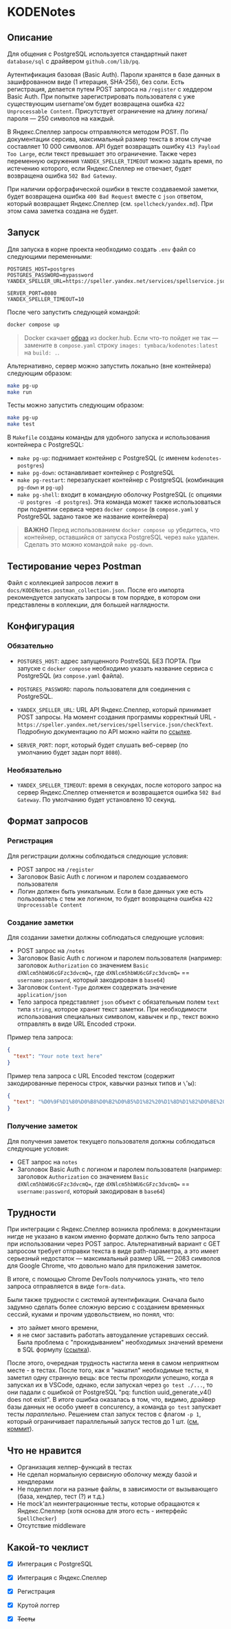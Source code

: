 # KODENotes
## Описание
Для общения с PostgreSQL используется стандартный пакет `database/sql` с драйвером
`github.com/lib/pq`.

Аутентификация базовая (Basic Auth). Пароли хранятся в базе данных в зашифрованном 
виде (1 итерация, SHA-256), без соли. Есть регистрация, делается путем POST запроса на `/register` с хеддером Basic Auth. При попытке зарегистрировать пользователя с уже существующим username'ом будет возвращена ошибка `422 Unprocessable Content`. Присутствует ограничение на длину логина/пароля — 250 символов на каждый.

В Яндекс.Спеллер запросы отправляются методом POST. По документации серсива, 
максимальный размер текста в этом случае составляет 10 000 символов. API будет 
возвращать ошибку `413 Payload Too Large`, если текст превышает это ограничение. Также через переменную окружения `YANDEX_SPELLER_TIMEOUT` можно задать время, по истечению которого, если Яндекс.Спеллер не отвечает, будет возвращена ошибка `502 Bad Gateway`.

При наличии орфографической ошибки в тексте создаваемой заметки, будет возвращена ошибка `400 Bad Request` вместе с `json` ответом, который возвращает Яндекс.Спеллер (см. `spellcheck/yandex.md`). При этом сама заметка создана не будет.

## Запуск

Для запуска в корне проекта необходимо создать `.env` файл со следующими переменными:

```
POSTGRES_HOST=postgres
POSTGRES_PASSWORD=mypassword
YANDEX_SPELLER_URL=https://speller.yandex.net/services/spellservice.json/checkText

SERVER_PORT=8080
YANDEX_SPELLER_TIMEOUT=10
```

После чего запустить следующей командой:
```bash
docker compose up
```

> Docker скачает [образ](https://hub.docker.com/r/tymbaca/kodenotes/tags) из docker.hub. Если что-то пойдет не так — замените в `compose.yaml` строку `images: tymbaca/kodenotes:latest` на `build: .`.

Альтернативно, сервер можно запустить локально (вне контейнера) следующим образом:
```bash
make pg-up
make run
```

Тесты можно запустить следующим образом:
```bash
make pg-up
make test
```

В `Makefile` созданы команды для удобного запуска и использования контейнера с PostgreSQL:
- `make pg-up`: поднимает контейнер с PostgreSQL (с именем `kodenotes-postgres`)
- `make pg-down`: останавливает контейнер с PostgreSQL
- `make pg-restart`: перезапускает контейнер с PostgreSQL (комбинация `pg-down` и `pg-up`)
- `make pg-shell`: входит в командную оболочку PostgreSQL (с опциями `-U postgres -d postgres`). Эта команда может также использоваться при поднятии сервиса через `docker compose` (в `compose.yaml` у PostgreSQL задано такое же название контейнера)

> **ВАЖНО** Перед использованием `docker compose up` убедитесь, что контейнер, оставшийся от запуска PostgreSQL через `make` удален. Сделать это можно командой `make pg-down`.

## Тестирование через Postman
Файл с коллекцией запросов лежит в `docs/KODENotes.postman_collection.json`. После его импорта 
рекомендуется запускать запросы в том порядке, в котором они представлены в коллекции, для большей 
наглядности.

## Конфигурация
### Обязательно

- `POSTGRES_HOST`: адрес запущенного PostreSQL БЕЗ ПОРТА. При запуске с `docker compose`
  необходимо указать название сервиса с PostgreSQL (из `compose.yaml` файла).

- `POSTGRES_PASSWORD`: пароль пользователя для соединения с PostgreSQL. 

- `YANDEX_SPELLER_URL`: URL API Яндекс.Спеллер, который принимает POST запросы. 
  На момент создания программы корректный URL - `https://speller.yandex.net/services/spellservice.json/checkText`.
  Подробную документацию по API можно найти по [ссылке](https://yandex.ru/dev/speller/doc/ru/reference/checkText).

- `SERVER_PORT`: порт, который будет слушать веб-сервер (по умолчанию будет задан порт `8080`). 

### Необязательно

- `YANDEX_SPELLER_TIMEOUT`: время в секундах, после которого запрос на сервер Яндекс.Спеллер
  отменяется и возвращается ошибка `502 Bad Gateway`. По умолчанию будет установлено 10 секунд.

## Формат запросов

### Регистрация
Для регистрации должны соблюдаться следующие условия:
- POST запрос на `/register`
- Заголовок Basic Auth с логином и паролем создаваемого пользователя
- Логин должен быть уникальным. Если в базе данных уже есть пользователь с тем же логином, то будет возвращена ошибка `422 Unprocessable Content`

### Создание заметки
Для создании заметки должны соблюдаться следующие условия:
- POST запрос на `/notes`
- Заголовок Basic Auth с логином и паролем пользователя (например: заголовок `Authorization` со значением `Basic dXNlcm5hbWU6cGFzc3dvcmQ=`, где `dXNlcm5hbWU6cGFzc3dvcmQ=` == `username:password`, который закодирован в `base64`)
- Заголовок `Content-Type` должен создержать значение `application/json`
- Тело запроса представляет `json` объект с обязательным полем `text` типа `string`, которое хранит текст заметки. При необходимости использования специальных символом, кавычек и пр., текст вожно отправлять в виде URL Encoded строки.

Пример тела запроса:

```json
{
  "text": "Your note text here"
}
```

Пример тела запроса с URL Encoded текстом (содержит закодированные переносы строк, кавычки разных типов и `\`'ы):

```json
{
  "text": "%D0%9F%D1%80%D0%B8%D0%B2%D0%B5%D1%82%20%D1%8D%D1%82%D0%BE%20%D0%BC%D0%BE%D0%B9%20%D1%82%D0%B5%D0%BA%D1%81%D1%82%20%D1%8F%20%D1%82%D1%83%D1%82%20%D0%BF%D0%B8%D1%88%D1%83%0A%0A%D0%9C%D0%BD%D0%BE%D0%B3%D0%BE%20%D0%B0%D0%B1%D0%B7%D0%B0%D1%86%D0%B5%D0%B2%20%D0%BA%D0%B0%D0%BA%20%D0%B2%D0%B8%D0%B4%D0%B8%D1%88%D1%8C.%20%22%D0%98%20%D0%BA%D0%B0%D0%B2%D1%8B%D1%87%D0%B5%D0%BA%22%20%27%D1%80%D0%B0%D0%B7%D0%BD%D1%8B%D1%85%27%0A%0A%D0%98%20%D0%B1%D0%B5%D0%BA%D1%81%D0%BB%D0%B5%D1%88%D0%B5%D0%B9%20%D1%82%D0%BE%D0%B6%D0%B5%20%D0%BC%D0%BD%D0%BE%D0%B3%D0%BE%20%5C%5C%27%5C%22%5C%22%22%20%5C%5C%5C%5C%5C%20%D1%81%20%D0%BA%D0%B0%D0%B2%D1%8B%D1%87%D0%BA%D0%B0%D0%BC%D0%B8%20%5Cn%20%5Cr%20%0A7%20%D1%8D%D1%82%D0%BE%20%D0%BA%D1%83%D1%81%D0%BE%D0%BA%20%D1%81%D1%8B%D1%80%D0%BE%D0%B3%D0%BE%20%D1%83%D1%80%D0%BB%20%D0%B5%D0%BD%D0%BA%D0%BE%D0%B4%D0%B5%D0%B4%20%D1%82%D0%B5%D0%BA%D1%81%D1%82%D0%B0"
}
```

### Получение заметок
Для получения заметок текущего пользователя должны соблюдаться следующие условия:
- GET запрос на `notes`
- Заголовок Basic Auth с логином и паролем пользователя (например: заголовок `Authorization` со значением `Basic dXNlcm5hbWU6cGFzc3dvcmQ=`, где `dXNlcm5hbWU6cGFzc3dvcmQ=` == `username:password`, который закодирован в `base64`)



## Трудности
При интеграции с Яндекс.Спеллер возникла проблема: в документации нигде не указано 
в каком именно формате должно быть тело запроса при использовании через POST запрос. 
Альтернативный вариант с GET запросом требует отправки текста в виде path-параметра, 
а это имеет серьезный недостаток — максимальный размер URL — 2083 символов для 
Google Chrome, что довольно мало для приложения заметок.

В итоге, с помощью Chrome DevTools получилось узнать, что тело запроса отправляется 
в виде `form-data`.

Были также трудности с системой аутентификации. Сначала было задумно сделать более сложную 
версию с созданием временных сессий, куками и прочим удовольствием, но понял, что:

- это займет много времени,
- я не смог заставить работать автоудаление устаревших сессий. Была проблема с "прокидыванием"
  необходимых значений времени в SQL формулу ([ссылка](https://github.com/tymbaca/kodenotes/blob/835253728ded9a932784f90cab7c3edf5d20cbfa/database/postgres.go#L137C1-L151C2)).

После этого, очередная трудность настигла меня в самом неприятном месте - в тестах. После того, как я "накатил" необходимые тесты, я заметил одну странную вещь: все тесты проходили успешно, когда я запускал их в VSCode, однако, если запускал через `go test ./...`, то они падали с ошибкой от PostgreSQL "pq: function uuid_generate_v4() does not exist". В итоге ошибка оказалась в том, что, видимо, драйвер базы данных не особо умеет в concurency, а команда `go test` запускает тесты *параллельно*. Решением стал запуск тестов с флагом `-p 1`, который ограничивает параллельный запуск тестов до 1 шт. ([см. коммит](https://github.com/tymbaca/kodenotes/commit/ba34c1baf8112ecef7bc06b38d0e2b3cc25854e6)).

## Что не нравится
- Организация хелпер-функций в тестах
- Не сделал нормальную сервисную оболочку между базой и хендлерами
- Не поделил логи на разные файлы, в зависимости от вызывающего (база, хендлер, тест (?) и т.д.)
- Не mock'ал неинтеграционные тесты, которые обращаются к Яндекс.Спеллер (хотя основа для этого есть - интерфейс `SpellChecker`)
- Отсутствие middleware

## Какой-то чеклист

- [x] Интеграция с PostgreSQL
- [x] Интеграция с Яндекс.Спеллер
- [x] Регистрация
- [x] Крутой логгер
- [x] ~~Тесты~~


